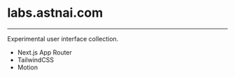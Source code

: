 # labs.astnai.com
---
Experimental user interface collection.

- Next.js App Router
- TailwindCSS
- Motion